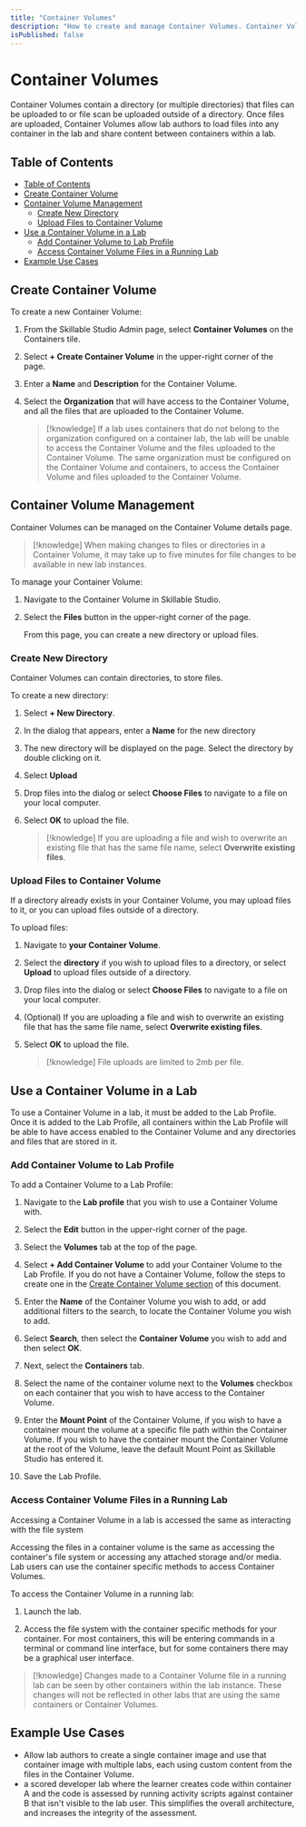 ```yaml
---
title: "Container Volumes"
description: "How to create and manage Container Volumes. Container Volumes are used to store and access files within containers in Skillable Studio."
isPublished: false
---
```


# Container Volumes

Container Volumes contain a directory (or multiple directories) that files can be uploaded to or file scan be uploaded outside of a directory. Once files are uploaded, Container Volumes allow lab authors to load files into any container in the lab and share content between containers within a lab. 

## Table of Contents 

- [Table of Contents](#table-of-contents)
- [Create Container Volume](#create-container-volume)
- [Container Volume Management](#container-volume-management)
    - [Create New Directory](#create-new-directory)
    - [Upload Files to Container Volume](#upload-files-to-container-volume)
- [Use a Container Volume in a Lab](#use-a-container-volume-in-a-lab)
    - [Add Container Volume to Lab Profile](#add-container-volume-to-lab-profile)
    - [Access Container Volume Files in a Running Lab](#access-container-volume-files-in-a-running-lab)
- [Example Use Cases](#example-use-cases)

## Create Container Volume

To create a new Container Volume: 

1. From the Skillable Studio Admin page, select **Container Volumes** on the Containers tile. 

1. Select **+ Create Container Volume** in the upper-right corner of the page. 

1. Enter a **Name** and **Description** for the Container Volume. 

1. Select the **Organization** that will have access to the Container Volume, and all the files that are uploaded to the Container Volume.

    >[!knowledge] If a lab uses containers that do not belong to the organization configured on a container lab, the lab will be unable to access the Container Volume and the files uploaded to the Container Volume. The same organization must be configured on the Container Volume and containers, to access the Container Volume and files uploaded to the Container Volume. 

## Container Volume Management

Container Volumes can be managed on the Container Volume details page. 

>[!knowledge] When making changes to files or directories in a Container Volume, it may take up to five minutes for file changes to be available in new lab instances.


To manage your Container Volume: 

1. Navigate to the Container Volume in Skillable Studio. 

1. Select the **Files** button in the upper-right corner of the page. 

    From this page, you can create a new directory or upload files.

### Create New Directory 

Container Volumes can contain directories, to store files. 


To create a new directory: 

1. Select **+ New Directory**. 

1. In the dialog that appears, enter a **Name** for the new directory

1. The new directory will be displayed on the page. Select the directory by double clicking on it. 

1. Select **Upload**

1. Drop files into the dialog or select **Choose Files** to navigate to a file on your local computer. 

1. Select **OK** to upload the file. 

    >[!knowledge] If you are uploading a file and wish to overwrite an existing file that has the same file name, select **Overwrite existing files**. 

### Upload Files to Container Volume 

If a directory already exists in your Container Volume, you may upload files to it, or you can upload files outside of a directory. 

To upload files: 

1. Navigate to **your Container Volume**.

1. Select the **directory** if you wish to upload files to a directory, or select **Upload** to upload files outside of a directory. 

1. Drop files into the dialog or select **Choose Files** to navigate to a file on your local computer. 

1. (Optional) If you are uploading a file and wish to overwrite an existing file that has the same file name, select **Overwrite existing files**. 

1. Select **OK** to upload the file. 

    >[!knowledge] File uploads are limited to 2mb per file. 

## Use a Container Volume in a Lab 

To use a Container Volume in a lab, it must be added to the Lab Profile. Once it is added to the Lab Profile, all containers within the Lab Profile will be able to have access enabled to the Container Volume and any directories and files that are stored in it. 

### Add Container Volume to Lab Profile

To add a Container Volume to a Lab Profile: 

1. Navigate to the **Lab profile** that you wish to use a Container Volume with. 

1. Select the **Edit** button in the upper-right corner of the page. 

1. Select the **Volumes** tab at the top of the page. 

1. Select **+ Add Container Volume** to add your Container Volume to the Lab Profile. If you do not have a Container Volume, follow the steps to create one in the [Create Container Volume section](#create-container-volume) of this document.

1. Enter the **Name** of the Container Volume you wish to add, or add additional filters to the search, to locate the Container Volume you wish to add. 

1. Select **Search**, then select the **Container Volume** you wish to add and then select **OK**. 

1. Next, select the **Containers** tab. 

1. Select the name of the container volume next to the **Volumes** checkbox on each container that you wish to have access to the Container Volume. 

1. Enter the **Mount Point** of the Container Volume, if you wish to have a container mount the volume at a specific file path within the Container Volume. If you wish to have the container mount the Container Volume at the root of the Volume, leave the default Mount Point as Skillable Studio has entered it. 

1. Save the Lab Profile. 

### Access Container Volume Files in a Running Lab

Accessing a Container Volume in a lab is accessed the same as interacting with the file system 

Accessing the files in a container volume is the same as accessing the container's file system or accessing any attached storage and/or media. Lab users can use the container specific methods to access Container Volumes.

To access the Container Volume in a running lab: 

1. Launch the lab. 

1. Access the file system with the container specific methods for your container. For most containers, this will be entering commands in a terminal or command line interface, but for some containers there may be a graphical user interface. 

>[!knowledge] Changes made to a Container Volume file in a running lab can be seen by other containers within the lab instance. These changes will not be reflected in other labs that are using the same containers or Container Volumes.

## Example Use Cases

- Allow lab authors to create a single container image and use that container image with multiple labs, each using custom content from the files in the Container Volume.
- a scored developer lab where the learner creates code within container A and the code is assessed by running activity scripts against container B that isn't visible to the lab user. This simplifies the overall architecture, and increases the integrity of the assessment. 